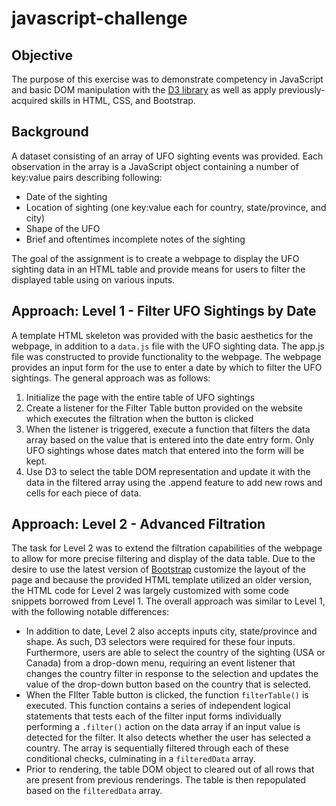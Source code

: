 # javascript-challenge

## Objective
The purpose of this exercise was to demonstrate competency in JavaScript and basic DOM manipulation with the [D3 library](https://d3js.org/) as well as apply previously-acquired skills in HTML, CSS, and Bootstrap.

## Background
A dataset consisting of an array of UFO sighting events was provided. Each observation in the array is a JavaScript object containing a number of key:value pairs describing following:

* Date of the sighting
* Location of sighting (one key:value each for country, state/province, and city)
* Shape of the UFO
* Brief and oftentimes incomplete notes of the sighting

The goal of the assignment is to create a webpage to display the UFO sighting data in an HTML table and provide means for users to filter the displayed table using on various inputs.

## Approach: Level 1 - Filter UFO Sightings by Date
A template HTML skeleton was provided with the basic aesthetics for the webpage, in addition to a `data.js` file with the UFO sighting data. The app.js file was constructed to provide functionality to the webpage. The webpage provides an input form for the use to enter a date by which to filter the UFO sightings. The general approach was as follows:
1. Initialize the page with the entire table of UFO sightings
2. Create a listener for the Filter Table button provided on the website which executes the filtration when the button is clicked
3. When the listener is triggered, execute a function that filters the data array based on the value that is entered into the date entry form. Only UFO sightings whose dates match that entered into the form will be kept.
4. Use D3 to select the table DOM representation and update it with the data in the filtered array using the .append feature to add new rows and cells for each piece of data.

## Approach: Level 2 - Advanced Filtration
The task for Level 2 was to extend the filtration capabilities of the webpage to allow for more precise filtering and display of the data table. Due to the desire to use the latest version of [Bootstrap](https://getbootstrap.com/docs/4.5/getting-started/introduction/) customize the layout of the page and because the provided HTML template utilized an older version, the HTML code for Level 2 was largely customized with some code snippets borrowed from Level 1. The overall approach was similar to Level 1, with the following notable differences:
* In addition to date, Level 2 also accepts inputs city, state/province and shape. As such, D3 selectors were required for these four inputs. Furthermore, users are able to select the country of the sighting (USA or Canada) from a drop-down menu, requiring an event listener that changes the country filter in response to the selection and updates the value of the drop-down button based on the country that is selected.
* When the FIlter Table button is clicked, the function `filterTable()` is executed. This function contains a series of independent logical statements that tests each of the filter input forms individually performing a `.filter()` action on the data array if an input value is detected for the filter. It also detects whether the user has selected a country. The array is sequentially filtered through each of these conditional checks, culminating in a `filteredData` array.
* Prior to rendering, the table DOM object to cleared out of all rows that are present from previous renderings. The table is then repopulated based on the `filteredData` array.

